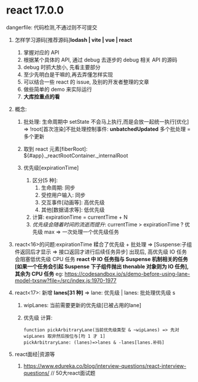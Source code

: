# react 17.0.0

dangerfile: 代码检测,不通过则不可提交

1. 怎样学习源码[推荐源码]**lodash | vite | vue | react**

   1. 掌握对应的 API
   2. 根据某个具体的 API, 通过 debug 去逐步的 debug 相关 API 的源码
   3. debug 时抓大放小, 先看主要部分
   4. 至少先明白是干嘛的,再去弄懂怎样实现
   5. 可以结合一些 react 的 issue, 及别的开发者整理的文章
   6. 做些简单的 demo 来实际运行
   7. **大库捡重点的看**

2. 概念:

   1. 批处理: 生命周期中 setState 不会马上执行,而是会放一起统一执行[优化] => !root[首次渲染]不批处理控制事件: **unbatchedUpdated** 多个批处理 = 多个更新

   2. 取到 <App/> react 元素[fiberRoot]: ${#app}.\_reactRootContainer.\_internalRoot
   3. 优先级[expirationTime]
      1. 区分[5 种]:
         1. 生命周期: 同步
         2. 受控用户输入: 同步
         3. 交互事件[动画等]: 高优先级
         4. 其他[数据请求等]: 低优先级
      2. 计算: expirationTime = currentTime + N
      3. _优先级会随着时间的流逝而提升_: currentTime > expirationTime ? 优先级 max => 一次处理一个优先级任务

3. react<16>的问题:expirationTime 糅合了优先级 + 批处理 => [Suspense:子组件返回后才显示 => 接口返回才进行后续任务异步] 出现后, 高优先级 IO 任务会阻塞低优先级 CPU 任务 **react 中 IO 任务指与 Suspense 机制相关的任务[如果一个任务会引起 Suspense 下子组件抛出 thenable 对象则为 IO 任务],其余为 CPU 任务**
   eg: <https://codesandbox.io/s/demo-before-using-lane-model-txsnw?file=/src/index.js:1970-1977>

4. react<17>: 新增 **lanes[31 种]** => lane: 优先级 | lanes: 批处理优先级 s
   1. wipLanes: 当前需要更新的优先级[已被占用的lane]
   2. 优先级 计算:

      ```
      function pickArbitraryLane(当前优先级类型 & ~wipLanes) => 先对 wipLanes 取非然后按位与[均 1 才 1]
      pickArbitraryLane: (lanes)=>lanes & -lanes[lanes.补码]
      ```
5. react面经|资源等
   1. https://www.edureka.co/blog/interview-questions/react-interview-questions/ // 50大react面试题
